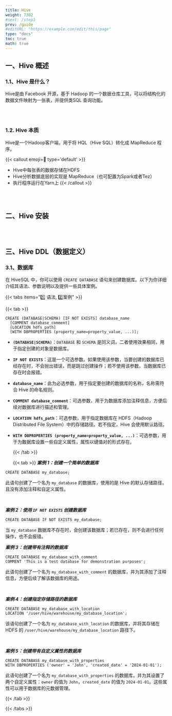 ```yaml
---
title: Hive
weight: 7302
#next: /step1
prev: /guide
#editURL: "https://example.com/edit/this/page"
type: "docs"
toc: true
math: true
---
```




## 一、Hive 概述

### 1.1、Hive 是什么？

Hive是由 Facebook 开源，基于 Hadoop 的一个数据仓库工具，可以将结构化的数据文件映射为一张表，并提供类SQL 查询功能。

<br><br>

### 1.2. Hive 本质

Hive是一个Hadoop客户端，用于将 HQL（Hive SQL）转化成 MapReduce 程序。

{{< callout emoji=📝 type='default' >}}
- Hive中每张表的数据存储在HDFS
- Hive分析数据底层的实现是 MapReduce（也可配置为Spark或者Tez） 
- 执行程序运行在Yarn上
{{< /callout >}}

<br><br>


## 二、Hive 安装


<br><br>


## 三、Hive DDL（数据定义）

### 3.1、数据库

在 HiveSQL 中，你可以使用 `CREATE DATABASE` 语句来创建数据库。以下为你详细介绍其语法、参数说明以及提供一些具体案例。

{{< tabs items="1️⃣ 语法, 2️⃣案例" >}}

  {{< tab >}}
```MySQL
CREATE (DATABASE|SCHEMA) [IF NOT EXISTS] database_name
  [COMMENT database_comment]
  [LOCATION hdfs_path]
  [WITH DBPROPERTIES (property_name=property_value, ...)];
```

- **`(DATABASE|SCHEMA)`**：`DATABASE` 和 `SCHEMA` 是同义词，二者使用效果相同，用于指定创建的对象是数据库。
- **`IF NOT EXISTS`**：这是一个可选参数。如果使用该参数，当要创建的数据库已经存在时，不会抛出错误，而是跳过创建操作；若不使用该参数，当数据库已存在时会报错。
- **`database_name`**：此为必选参数，用于指定要创建的数据库的名称，名称需符合 Hive 的命名规则。
- **`COMMENT database_comment`**：可选参数，用于为数据库添加注释信息，方便后续对数据库进行描述和管理。
- **`LOCATION hdfs_path`**：可选参数，用于指定数据库在 HDFS（Hadoop Distributed File System）中的存储路径。若不指定，Hive 会使用默认路径。
- **`WITH DBPROPERTIES (property_name=property_value, ...)`**：可选参数，用于为数据库设置一些自定义属性，属性以键值对的形式存在。

  {{< /tab >}}

  {{< tab >}}
***案例 1：创建一个简单的数据库***

```MySQL
CREATE DATABASE my_database;
```

此语句创建了一个名为 `my_database` 的数据库，使用的是 Hive 的默认存储路径，且没有添加注释和自定义属性。

<br>

***案例 2：使用 `IF NOT EXISTS` 创建数据库***

```MySQL
CREATE DATABASE IF NOT EXISTS my_database;
```

当 `my_database` 数据库不存在时，会创建该数据库；若已存在，则不会进行任何操作，也不会报错。

***案例 3：创建带有注释的数据库***
```MySQL
CREATE DATABASE my_database_with_comment
COMMENT 'This is a test database for demonstration purposes';
```
此语句创建了一个名为 `my_database_with_comment` 的数据库，并为其添加了注释信息，方便后续了解该数据库的用途。

<br>

***案例 4：创建指定存储路径的数据库***
```MySQL
CREATE DATABASE my_database_with_location
LOCATION '/user/hive/warehouse/my_database_location';
```
该语句创建了一个名为 `my_database_with_location` 的数据库，并将其存储在 HDFS 的 `/user/hive/warehouse/my_database_location` 路径下。

<br>

***案例 5：创建带有自定义属性的数据库***
```MySQL
CREATE DATABASE my_database_with_properties
WITH DBPROPERTIES ('owner' = 'John', 'created_date' = '2024-01-01');
```
此语句创建了一个名为 `my_database_with_properties` 的数据库，并为其设置了两个自定义属性：`owner` 的值为 `John`，`created_date` 的值为 `2024-01-01`。这些属性可以用于数据库的元数据管理。 

  {{< /tab >}}

{{< /tabs >}}


























